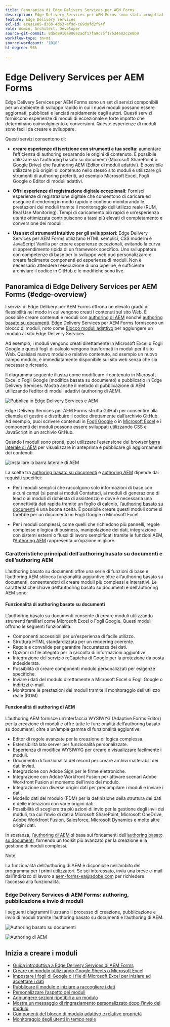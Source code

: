 ```yaml
---
title: Panoramica di Edge Delivery Services per AEM Forms
description: Edge Delivery Services per AEM Forms sono stati progettati per offrire prestazioni di picco, consentendoti di immaginare il futuro della raccolta dati semplificata e del coinvolgimento degli utenti.
feature: Edge Delivery Services
exl-id: ecea1e05-d36b-4d63-af9d-c69dafd2f94f
role: Admin, Architect, Developer
source-git-commit: 8d5d8910a906e2adf17fa9c75f17634602c2e0b9
workflow-type: tm+mt
source-wordcount: '1018'
ht-degree: 96%

---
```


# Edge Delivery Services per AEM Forms

Edge Delivery Services per AEM Forms sono un set di servizi componibili per un ambiente di sviluppo rapido in cui i nuovi moduli possano essere aggiornati, pubblicati e lanciati rapidamente dagli autori. Questi servizi forniscono esperienze di moduli di eccezionale e forte impatto che determinano coinvolgimento e conversioni. Queste esperienze di moduli sono facili da creare e sviluppare.

Questi servizi consentono di:

* **creare esperienze di iscrizione con strumenti a tua scelta:** aumentare l’efficienza di authoring separando le origini di contenuto. È possibile utilizzare sia l’authoring basato su documenti (Microsoft SharePoint o Google Drive) che l’authoring AEM (Editor di moduli adattivi). È possibile utilizzare più origini di contenuto nello stesso sito moduli e utilizzare gli strumenti di authoring preferiti, ad esempio Microsoft Excel, Fogli Google o Editor di moduli adattivi.

* **Offri esperienze di registrazione digitale eccezionali:** Fornisci esperienze di registrazione digitale che consentono di caricare ed eseguire il rendering in modo rapido e continuo monitorando le prestazioni dei moduli tramite il monitoraggio dell’utilizzo reale (RUM, Real Use Monitoring). Tempi di caricamento più rapidi e un’esperienza utente ottimizzata contribuiscono a tassi più elevati di completamento e conversione dei moduli.

* **Usa set di strumenti intuitivo per gli sviluppatori:** Edge Delivery Services per AEM Forms utilizzano HTML semplici, CSS moderni e JavaScript Vanilla per creare esperienze eccezionali, evitando la curva di apprendimento ripida di un framework specifico. Uno sviluppatore con competenze di base per lo sviluppo web può personalizzare e creare facilmente componenti ed esperienze di moduli. Non è necessario attendere l’esecuzione di una pipeline, è sufficiente archiviare il codice in GitHub e le modifiche sono live.

## Panoramica di Edge Delivery Services per AEM Forms {#edge-overview}

I servizi di Edge Delibery per AEM Forms offrono un elevato grado di flessibilità nel modo in cui vengono creati i contenuti sul sito Web. È possibile creare contenuti e moduli con [authoring di AEM](/help/forms/creating-adaptive-form-core-components.md) nonché [authoring basato su documenti](/help/edge/docs/forms/create-forms.md). Edge Delivery Services per AEM Forms forniscono un blocco di moduli, noto come [Blocco moduli adattivo](/help/edge/docs/forms/create-forms.md) per aggiungere un modulo al sito Edge Delivery Services.

Ad esempio, i moduli vengono creati direttamente in Microsoft Excel o Fogli Google e questi fogli di calcolo vengono trasformati in moduli per il sito Web. Qualsiasi nuovo modulo o relativo contenuto, ad esempio un nuovo campo modulo, è immediatamente disponibile sul sito web senza che sia necessario ricrearlo.

Il diagramma seguente illustra come modificare il contenuto in Microsoft Excel o Fogli Google (modifica basata su documento) e pubblicarlo in Edge Delivery Services. Mostra anche il metodo di pubblicazione di AEM utilizzando l’editor di moduli adattivi (authoring di AEM).

![Pubblica in Edge Delivery Services e AEM](/help/edge/assets/AEM-forms-with-EDS-publishing.png)

Edge Delivery Services per AEM Forms sfrutta GitHub per consentire alla clientela di gestire e distribuire il codice direttamente dall’archivio GitHub. Ad esempio, puoi scrivere contenuti in [Fogli Google](/help/edge/docs/forms/create-forms.md) o in [Microsoft Excel](/help/edge/docs/forms/create-forms.md) e i componenti dei moduli possono essere sviluppati utilizzando CSS e JavaScript in un archivio GitHub.

Quando i moduli sono pronti, puoi utilizzare l’estensione del browser [barra laterale di AEM](/help/edge/docs/forms/tutorial.md#preview-and-publish-your-content) per visualizzare in anteprima e pubblicare gli aggiornamenti dei contenuti.

![Installare la barra laterale di AEM](/help/edge/assets/aem-sidekick-preview-publish-forms.png)

La scelta tra [authoring basato su documenti](#document-based-authoring-features) e [authoring AEM](#aem-authoring-features) dipende dai requisiti specifici:

* Per i moduli semplici che raccolgono solo informazioni di base con alcuni campi (si pensi ai moduli Contattaci, ai moduli di generazione di lead o ai moduli di richiesta di assistenza) e dove è necessaria una connettività dati rapida tramite un foglio di calcolo, l’[authoring basato su documenti](#document-based-authoring-features) è una buona scelta. È possibile creare questi moduli come si farebbe per un documento in Fogli Google o Microsoft Excel.

* Per i moduli complessi, come quelli che richiedono più pannelli, regole complesse e logica di business, manipolazione dei dati, integrazione con sistemi esterni o flussi di lavoro semplificati tramite le funzioni AEM, l’[Authoring AEM](#aem-authoring-features) rappresenta un’opzione migliore.


### Caratteristiche principali dell’authoring basato su documenti e dell’authoring AEM

L’authoring basato su documenti offre una serie di funzioni di base e l’authoring AEM sblocca funzionalità aggiuntive oltre all’authoring basato su documenti, consentendoti di creare moduli più complessi e interattivi. Le caratteristiche chiave dell’authoring basato su documenti e dell’authoring AEM sono:

#### Funzionalità di authoring basate su documenti

L’authoring basato su documenti consente di creare moduli utilizzando strumenti familiari come Microsoft Excel o Fogli Google. Questi moduli offrono le seguenti funzionalità:

* Componenti accessibili per un’esperienza di facile utilizzo.
* Struttura HTML standardizzata per un rendering coerente.
* Regole e convalide per garantire l’accuratezza dei dati.
* Opzioni di file allegato per la raccolta di informazioni aggiuntive.
* Integrazione del servizio reCaptcha di Google per la protezione da posta indesiderata.
* Possibilità di creare componenti modulo personalizzati per esigenze specifiche.
* Inviare i dati del modulo direttamente a Microsoft Excel o Fogli Google o indirizzi e-mail.
* Monitorare le prestazioni dei moduli tramite il monitoraggio dell’utilizzo reale (RUM)

#### Funzionalità di authoring di AEM

L’authoring AEM fornisce un’interfaccia WYSIWYG (Adaptive Forms Editor) per la creazione di moduli e offre tutte le funzionalità dell’authoring basato su documenti, oltre a un’ampia gamma di funzionalità aggiuntive:

* Editor di regole avanzate per la creazione di logica complessa.
* Estensibilità lato server per funzionalità personalizzate.
* Esperienza di modifica WYSIWYG per creare e visualizzare facilmente i moduli.
* Documento di funzionalità del record per creare archivi inalterabili dei dati inviati.
* Integrazione con Adobe Sign per le firme elettroniche.
* Integrazione con Adobe Workfront Fusion per attivare scenari Adobe Workfront Fusion al momento dell’invio del modulo.
* Integrazione con diverse origini dati per precompilare i moduli e inviare i dati.
* Modello dati del modulo (FDM) per la definizione della struttura dei dati e delle interazioni con varie origini dati.
* Possibilità di scegliere tra più azioni di invio per la gestione degli invii dei moduli, tra cui l’invio di dati a Microsoft SharePoint, Microsoft OneDrive, Adobe Workfront Fusion, Salesforce, Microsoft Dynamics e molte altre origini dati.

In sostanza, l’[authoring di AEM](/help/forms/creating-adaptive-form-core-components.md) si basa sui fondamenti dell’[authoring basato su documenti](/help/edge/docs/forms/create-forms.md), fornendo un toolkit più avanzato per la creazione e la gestione di moduli complessi.

>[!NOTE]
>
>
> La funzionalità dell’authoring di AEM è disponibile nell’ambito del programma per i primi utilizzatori. Se sei interessato, invia una breve e-mail dall’indirizzo di lavoro a aem-forms-ea@adobe.com per richiedere l’accesso alla funzionalità.

### Edge Delivery Services di AEM Forms: authoring, pubblicazione e invio di moduli

I seguenti diagrammi illustrano il processo di creazione, pubblicazione e invio di moduli tramite l’authoring basato su documenti e l’authoring di AEM.

![Authoring basato su documenti](/help/edge/assets/document-based-authoring-workflow.png)

![Authoring di AEM](/help/edge/assets/aem-authoring-workflow.png)

## Inizia a creare i moduli

* [Guida introduttiva a Edge Delivery Services di AEM Forms](/help/edge/docs/forms/tutorial.md)
* [Creare un modulo utilizzando Google Sheets o Microsoft Excel](/help/edge/docs/forms/create-forms.md)
* [Impostare i fogli di Google o i file di Microsoft Excel per iniziare ad accettare i dati](/help/edge/docs/forms/submit-forms.md)
* [Pubblicare il modulo e iniziare a raccogliere i dati](/help/edge/docs/forms/publish-forms.md)
* [Personalizzare l’aspetto dei moduli](/help/edge/docs/forms/style-theme-forms.md)
* [Aggiungere sezioni ripetibili a un modulo](/help/edge/docs/forms/repeatable-forms.md)
* [Mostra un messaggio di ringraziamento personalizzato dopo l’invio del modulo](/help/edge/docs/forms/thank-you-page-form.md)
* [Componenti del blocco di modulo adattivo e relative proprietà](/help/edge/docs/forms/form-components.md)
* [Monitoraggio degli utenti in tempo reale](https://www.aem.live/developer/rum#authentication)

<!-- 

## Start creating forms

<div>

  <style>
    .card-container {
        width: calc(33.33% - 10px);;
        margin: 5px;
        border: 1px solid #ccc;
        border-radius: 5px;
        padding: 5px;
        box-sizing: border-box;
        transition: background-color 0.3s ease; /* Adding transition effect */
    }
    .card-container:hover {
        background-color: #f0f0f0; /* Changing background color on hover */
    }
</style>

<div style="display: flex; flex-wrap: wrap; justify-content: space-between; margin: -5px;">
    <div class="card-container">
        <a href="/help/edge/docs/forms/create-forms.md">
            <img src="/help/edge/assets/smock_devices_18_n.svg" alt="Create a form using eds forms" style="border-radius: 5px;"> </b>
            <br><b style="margin-top: 5px;">Create a form using Google Sheets or Microsoft Excel</b>
        </a>
        <p>Create forms that load and render quickly and automatically reflows on mobile devices.</p>
    </div>
    <div class="card-container">
        <a href="/help/edge/docs/forms/create-forms.md#manually-configure-a-spreadsheet-to-accept-data">   
            <img src="/help/edge/assets/smock_platformdatamapping_18_n.svg" alt="Submit form" alt="Use Form Fragments in an EDS Form" style="border-radius: 5px;"> </b>
            <br><b style="margin-top: 5px;">Submit form to spreadsheet</b>
        </a>
        <p>Submit forms directly to your Microsoft Excel or Google Sheets.</p>
    </div>
     <div class="card-container">
        <a href="/help/edge/docs/forms/style-theme-forms.md">
            <img src="/help/edge/assets/smock_imageautomode_18_N.svg" alt="Apply styles or themes to an eds form" style="border-radius: 5px;"> </b>
            <br><b style="margin-top: 5px;">Customize a theme</b>
        </a>
        <p>Create a consistent brand image by applying the same theme across forms.</p>
    </div>
      <div class="card-container">
        <a href="/help/edge/docs/forms/validate-forms.md">
            <img src="/help/edge/assets/smock_condition_18_n.svg" alt="Add validations to form fields" style="border-radius: 5px;"> </b>
            <br><b style="margin-top: 5px;">Apply field validations</b>
        </a>
        <p>Reduce errors and frustration by checking form inputs for proper formatting.</p>
    </div> 
            <div class="card-container">
        <a href="/help/edge/docs/forms/rules-forms.md">
            <img src="/help/edge/assets/smock_documentfragment_18_n.svg" alt="Use rules to add dynamic behaviour to a form" style="border-radius: 5px;"> </b>
            <br><b style="margin-top: 5px;">Use rules to add dynamic behaviour to a form</b>
        </a>
        <p>Reuse preconfigured fragments across multiple forms.</p>
    </div>
    <div class="card-container">
        <a href="/help/edge/docs/forms/translate-forms.md">  
            <img src="/help/edge/assets/smock_abc_18_n.svg" alt="Translate an EDS Form" style="border-radius: 5px;"> </b>
            <br><b style="margin-top: 5px;">Translate a form</b>
        </a>
        <p>Extend the reach of your forms while keeping costs in check.</p>
    </div>
    <div class="card-container">
        <a href="/help/edge/docs/forms/repeatable-forms.md">  
            <img src="/help/edge/assets/smock_addto_18_n.svg" alt="Add repeatable sections to an EDS Form" style="border-radius: 5px;"> </b>
            <br><b style="margin-top: 5px;">Add repeatable sections</b>
        </a>
        <p>Effortlessly create and add repeatable sections to a form.</p>
    </div>
    <div class="card-container">
        <a href="/help/edge/docs/forms/custom-components-forms.md"> 
            <img src="/help/edge/assets/smock_userdeveloper_18_n.svg" alt="Create custom forms components using standard JavaScript and CSS"  style="border-radius: 5px;"> </b>
            <br><b style="margin-top: 5px;">Create custom components</b>
        </a>
        <p>Use standard JavaScript and CSS to create components and themes.</p>
    </div>
    <div class="card-container">
        <a href="/help/edge/docs/forms/recaptacha-forms.md">  
            <img src="/help//edge/assets/smock_keyclock_18_n.svg" alt="Use reCAPTCHA in an EDS Form" style="border-radius: 5px;"> </b>
            <br><b style="margin-top: 5px;">Use reCAPTCHA</b>
        </a>
        <p>Use OOTB reCAPTCHA integration for robust spam and bot protection.</p>
    </div>


</div>


</br>


-->